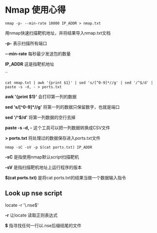 # Nmap 使用心得

`nmap -p- --min-rate 10000 IP_ADDR > nmap.txt`

用nmap快速扫描靶机地址，并将结果导入nmap.txt文档

**-p-** 表示扫描所有端口

**--min-rate** 每秒最少发送包的数量

**IP\_ADDR** 这是指靶机地址

``

`cat nmap.txt | awk '{print $1}' | sed 's/[^0-9]*//g' | sed '/^$/d' | paste -s -d, - > ports.txt`

**awk '{print $1}'** 会打印第一列的数据

**sed 's/\[^0-9]\*//g'** 将第一列的数据只保留数字，也就是端口

**sed '/^$/d'** 将第一列数据的空行去掉

**paste -s -d, -** 这个工具可以把一列数据转换成CSV文件

&#x20;**> ports.txt** 将处理过的数据保存进入ports.txt文件



`nmap -sC -sV -p $(cat ports.txt) IP_ADDR`

**-sC** 是指使用nmap默认script扫描靶机

**-sV** 是指扫描靶机地址上运行程序的版本

**$(cat ports.txt)** 是将cat ports.txt的结果当做一个数据输入指令

## Look up nse script

locate -r  '\\.nse$'

**-r** 让locate 读取正则表达式

**$** 指寻找任何一行以.nse后缀结尾的文件

